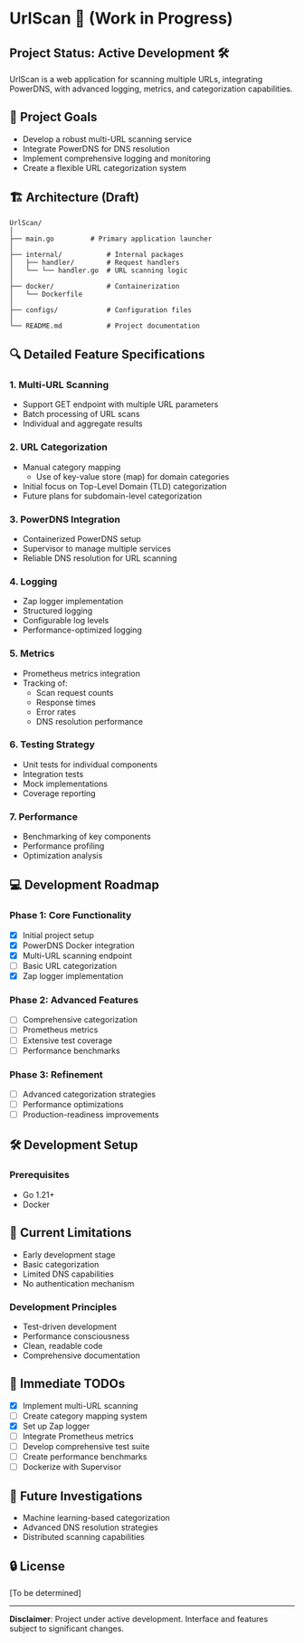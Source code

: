 # UrlScan 🚧 (Work in Progress)

## Project Status: Active Development 🛠️

UrlScan is a web application for scanning multiple URLs, integrating PowerDNS, with advanced logging, metrics, and categorization capabilities.

## 🎯 Project Goals

- Develop a robust multi-URL scanning service
- Integrate PowerDNS for DNS resolution
- Implement comprehensive logging and monitoring
- Create a flexible URL categorization system

## 🏗️ Architecture (Draft)
```
UrlScan/
│
├── main.go         # Primary application launcher
│
├── internal/           # Internal packages
│   ├── handler/        # Request handlers
│   └── └── handler.go  # URL scanning logic
│
├── docker/             # Containerization
│   └── Dockerfile      
│
├── configs/            # Configuration files
│
└── README.md           # Project documentation
```

## 🔍 Detailed Feature Specifications

### 1. Multi-URL Scanning
- Support GET endpoint with multiple URL parameters
- Batch processing of URL scans
- Individual and aggregate results

### 2. URL Categorization
- Manual category mapping
  - Use of key-value store (map) for domain categories
- Initial focus on Top-Level Domain (TLD) categorization
- Future plans for subdomain-level categorization

### 3. PowerDNS Integration
- Containerized PowerDNS setup
- Supervisor to manage multiple services
- Reliable DNS resolution for URL scanning

### 4. Logging
- Zap logger implementation
- Structured logging
- Configurable log levels
- Performance-optimized logging

### 5. Metrics
- Prometheus metrics integration
- Tracking of:
  - Scan request counts
  - Response times
  - Error rates
  - DNS resolution performance

### 6. Testing Strategy
- Unit tests for individual components
- Integration tests
- Mock implementations
- Coverage reporting

### 7. Performance
- Benchmarking of key components
- Performance profiling
- Optimization analysis

## 💻 Development Roadmap

### Phase 1: Core Functionality
- [x] Initial project setup
- [x] PowerDNS Docker integration
- [x] Multi-URL scanning endpoint
- [ ] Basic URL categorization
- [x] Zap logger implementation

### Phase 2: Advanced Features
- [ ] Comprehensive categorization
- [ ] Prometheus metrics
- [ ] Extensive test coverage
- [ ] Performance benchmarks

### Phase 3: Refinement
- [ ] Advanced categorization strategies
- [ ] Performance optimizations
- [ ] Production-readiness improvements

## 🛠️ Development Setup

### Prerequisites
- Go 1.21+
- Docker

## 🚧 Current Limitations
- Early development stage
- Basic categorization
- Limited DNS capabilities
- No authentication mechanism


### Development Principles
- Test-driven development
- Performance consciousness
- Clean, readable code
- Comprehensive documentation

## 📝 Immediate TODOs
- [x] Implement multi-URL scanning
- [ ] Create category mapping system
- [x] Set up Zap logger
- [ ] Integrate Prometheus metrics
- [ ] Develop comprehensive test suite
- [ ] Create performance benchmarks
- [ ] Dockerize with Supervisor

## 🔬 Future Investigations
- Machine learning-based categorization
- Advanced DNS resolution strategies
- Distributed scanning capabilities

## 🔒 License
[To be determined]

---

**Disclaimer**: Project under active development. Interface and features subject to significant changes.
